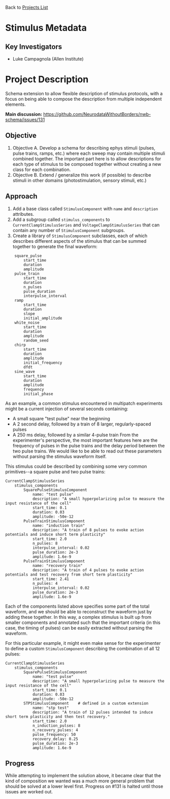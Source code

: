 Back to [Projects List](../../README.md#ProjectsList)

# Stimulus Metadata

## Key Investigators

- Luke Campagnola (Allen Institute)


# Project Description

Schema extension to allow flexible description of stimulus protocols, with a focus on being able to compose the description from multiple independent elements. 

**Main discussion:** https://github.com/NeurodataWithoutBorders/nwb-schema/issues/131


## Objective

1. Objective A. Develop a schema for describing ephys stimuli (pulses, pulse trains, ramps, etc.) where each sweep may contain multiple stimuli combined together. The important part here is to allow descriptions for each type of stimulus to be composed together without creating a new class for each combination.
2. Objective B. Extend / generalize this work (if possible) to describe stimuli in other domains (photostimulation, sensory stimuli, etc.)

## Approach

1. Add a base class called `StimulusComponent` with `name` and `description` attributes.
2. Add a subgroup called `stimulus_components` to `CurrentClampStimulusSeries` and `VoltageClampStimulusSeries` that can contain any number of `StimulusComponent` subgroups.
3. Create a library of `StimulusComponent` subclasses, each of which describes different aspects of the stimulus that can be summed together to generate the final waveform:
```
    square_pulse
        start_time
        duration
        amplitude
    pulse_train
        start_time
        duration
        n_pulses
        pulse_duration
        interpulse_interval
    ramp
        start_time
        duration
        slope
        initial_amplitude
    white_noise
        start_time
        duration
        amplitude
        random_seed
    chirp
        start_time
        duration
        amplitude
        initial_frequency
        dfdt
    sine_wave
        start_time
        duration
        amplitude
        frequency
        initial_phase
```

As an example, a common stimulus encountered in multipatch experiments might be a current injection of several seconds containing:
* A small square "test pulse" near the beginning 
* A 2 second delay, followed by a train of 8 larger, regularly-spaced pulses 
* A 250 ms delay, followed by a similar 4-pulse train
From the experimenter's perspective, the most important features here are the frequency of pulses in the pulse trains and the delay period between the two pulse trains. We would like to be able to read out these parameters without parsing the stimulus waveform itself.

This stimulus could be described by combining some very common primitives--a square pulse and two pulse trains:
```
CurrentClampStimulusSeries
    stimulus_components
        SquarePulseStimulusComponent
            name: "test pulse"
            description: "A small hyperpolarizing pulse to measure the input resistance of the cell"
            start_time: 0.1
            duration: 0.03
            amplitude: -50e-12
        PulseTrainStimulusComponent
            name: "induction train"
            description: "A train of 8 pulses to evoke action potentials and induce short term plasticity"
            start_time: 2.0
            n_pulses: 8
            interpulse_interval: 0.02
            pulse_duration: 2e-3
            amplitude: 1.6e-9
        PulseTrainStimulusComponent
            name: "recovery train"
            description: "A train of 4 pulses to evoke action potentials and test recovery from short term plasticity"
            start_time: 2.41
            n_pulses: 4
            interpulse_interval: 0.02
            pulse_duration: 2e-3
            amplitude: 1.6e-9
```
Each of the components listed above specifies some part of the total waveform, and we should be able to reconstruct the waveform just by adding these together. In this way, a complex stimulus is built up from smaller components and annotated such that the important criteria (in this case, the timing of pulses) can be easily extracted without parsing the waveform.

For this particular example, it might even make sense for the experimenter to define a custom `StimulusComponent` describing the combination of all 12 pulses:
```
CurrentClampStimulusSeries
    stimulus_components
        SquarePulseStimulusComponent
            name: "test pulse"
            description: "A small hyperpolarizing pulse to measure the input resistance of the cell"
            start_time: 0.1
            duration: 0.03
            amplitude: -50e-12
        STPStimulusComponent    # defined in a custom extension
            name: "stp test"
            description: "A train of 12 pulses intended to induce short term plasticity and then test recovery."
            start_time: 2.0
            n_induction_pulses: 8
            n_recovery_pulses: 4
            pulse_frequency: 50
            recovery_delay: 0.25
            pulse_duration: 2e-3
            amplitude: 1.6e-9
```


## Progress

While attempting to implement the solution above, it became clear that the kind of composition we wanted was a much more general problem that should be solved at a lower level first. Progress on #131 is halted until those issues are worked out.
